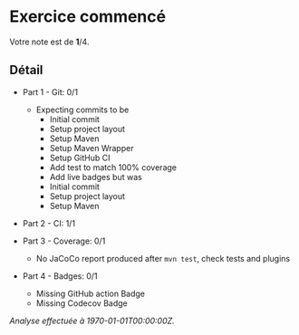 # Exercice commencé
Votre note est de **1**/4.

## Détail
* Part 1 - Git: 0/1
    * Expecting commits to be
        * Initial commit
        * Setup project layout
        * Setup Maven
        * Setup Maven Wrapper
        * Setup GitHub CI
        * Add test to match 100% coverage
        * Add live badges
          but was
        * Initial commit
        * Setup project layout
        * Setup Maven


* Part 2 - CI: 1/1
* Part 3 - Coverage: 0/1
    * No JaCoCo report produced after `mvn test`, check tests and plugins

* Part 4 - Badges: 0/1
    * Missing GitHub action Badge
    * Missing Codecov Badge



*Analyse effectuée à 1970-01-01T00:00:00Z.*
